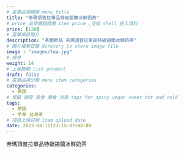 ```yaml
---
# 菜單品項標題 menu title 
title: "帝瑪頂普拉單品特級錫蘭冰鮮奶茶"
# price 品項價錢標價 item price ,交給 shell 差入資料
price: [120] 
# 菜單項目簡介 
description: "茶類飲品 帝瑪頂普拉單品特級錫蘭冰鮮奶茶"
# 圖片檔案目錄 diretory to store image file
image : "images/tea.jpg"
# 排序
weight: 14 
# 上架開關 list product 
draft: false
# 菜單品項分類 menu item categories 
categories:
  - 茶類
# 標籤 辣度 素食 甜食 冷熱 tags for spicy vegan sweet hot and cold 
tags:
  - 茶類
  - 手奉 台灣茶
# 項目上傳日期 item upload date 
date: 2023-08-11T23:15:07+08:00
---
```


 帝瑪頂普拉單品特級錫蘭冰鮮奶茶
